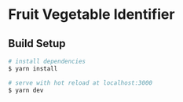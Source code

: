 # Fruit Vegetable Identifier

## Build Setup

```bash
# install dependencies
$ yarn install

# serve with hot reload at localhost:3000
$ yarn dev
```
